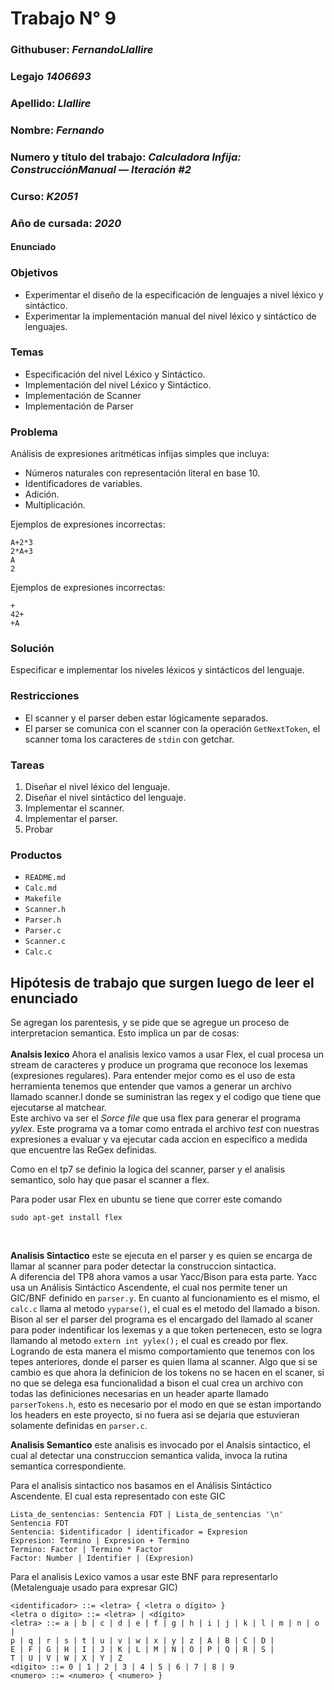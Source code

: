 # Trabajo N° 9
### Githubuser: *FernandoLlallire*
### Legajo *1406693*
### Apellido: *Llallire*
### Nombre: *Fernando*
### Numero y título del trabajo: *Calculadora Infija: ConstrucciónManual — Iteración #2*
### Curso: *K2051*
### Año de cursada: *2020*
#### Enunciado

### Objetivos

* Experimentar el diseño de la especificación de lenguajes a nivel léxico y sintáctico.
* Experimentar la implementación manual del nivel léxico y sintáctico de lenguajes.

### Temas

* Especificación del nivel Léxico y Sintáctico.
* Implementación del nivel Léxico y Sintáctico.
* Implementación de Scanner
* Implementación de Parser

### Problema

Análisis de expresiones aritméticas infijas simples que incluya:

* Números naturales con representación literal en base 10.
* Identificadores de variables.
* Adición.
* Multiplicación.

Ejemplos de expresiones incorrectas:

```
A+2*3
2*A+3
A
2
```
Ejemplos de expresiones incorrectas:
```
+
42+
+A
```

### Solución

Especificar e implementar los niveles léxicos y sintácticos del lenguaje.

### Restricciones

* El scanner y el parser deben estar lógicamente separados.
* El parser se comunica con el scanner con la operación `GetNextToken`, el scanner toma los caracteres de `stdin` con getchar.

### Tareas

1. Diseñar el nivel léxico del lenguaje.
2. Diseñar el nivel sintáctico del lenguaje.
3. Implementar el scanner.
4. Implementar el parser.
5. Probar

### Productos

* `README.md`
* `Calc.md`
* `Makefile`
* `Scanner.h`
* `Parser.h`
* `Parser.c`
* `Scanner.c`
* `Calc.c`

## Hipótesis de trabajo que surgen luego de leer el enunciado
Se agregan los parentesis, y se pide que se agregue un proceso de interpretacion semantica.
Esto implica un par de cosas:</br></br>
**Analsis lexico** Ahora el analisis lexico vamos a usar Flex, el cual procesa un stream de caracteres y produce un programa  que reconoce los lexemas (expresiones regulares). Para entender mejor como es el uso de esta herramienta tenemos que entender que vamos a generar un archivo llamado scanner.l donde se suministran las regex y el codigo que tiene que ejecutarse al matchear.  </br>
Este archivo va ser el *Sorce file* que usa flex para generar el programa *yylex*. Este programa va a tomar como entrada el archivo *test* con nuestras expresiones a evaluar y va ejecutar cada accion en especifico a medida que encuentre  las ReGex definidas.

Como en el tp7 se definio la logica del scanner, parser y el analisis semantico, solo hay que pasar el scanner a flex.

Para poder usar Flex en ubuntu se tiene que correr este comando 
```
sudo apt-get install flex
```

</br>

**Analisis Sintactico** este se ejecuta en el parser y es quien se encarga de llamar al scanner para poder detectar la construccion sintactica.<br>
A diferencia del TP8 ahora vamos a usar Yacc/Bison para esta parte. Yacc usa un Análisis Sintáctico Ascendente, el cual nos permite tener un GIC/BNF definido en `parser.y`.
En cuanto al funcionamiento es el mismo, el `calc.c` llama al metodo `yyparse()`, el cual es el metodo del llamado a bison. Bison al ser el parser del programa es el encargado del llamado al scaner para poder indentificar los lexemas y a que token pertenecen, esto se logra llamando al metodo `extern int yylex();` el cual es creado por flex. Logrando de esta manera el mismo comportamiento que tenemos con los tepes anteriores, donde el parser es quien llama al scanner.
Algo que si se cambio es que ahora la definicion de los tokens no se hacen en el scaner, si no que se delega esa funcionalidad a bison el cual crea un archivo con todas las definiciones necesarias en un header aparte llamado `parserTokens.h`, esto es necesario por el modo en que se estan importando los headers en este proyecto, si no fuera asi se dejaria que estuvieran solamente definidas en `parser.c`.

**Analisis Semantico** este analisis es invocado por el Analsis sintactico, el cual al detectar una construccion semantica valida, invoca la rutina semantica correspondiente.


Para el analisis sintactico nos basamos en el Análisis Sintáctico Ascendente.
El cual esta representado con este GIC

```
Lista_de_sentencias: Sentencia FDT | Lista_de_sentencias '\n' Sentencia FDT
Sentencia: $identificador | identificador = Expresion
Expresion: Termino | Expresion + Termino
Termino: Factor | Termino * Factor
Factor: Number | Identifier | (Expresion)
``` 


Para el analisis Lexico vamos a usar este BNF para representarlo (Metalenguaje usado para expresar GIC)

```
<identificador> ::= <letra> { <letra o dígito> }
<letra o dígito> ::= <letra> | <dígito>
<letra> ::= a | b | c | d | e | f | g | h | i | j | k | l | m | n | o |
p | q | r | s | t | u | v | w | x | y | z | A | B | C | D |
E | F | G | H | I | J | K | L | M | N | O | P | Q | R | S |
T | U | V | W | X | Y | Z
<dígito> ::= 0 | 1 | 2 | 3 | 4 | 5 | 6 | 7 | 8 | 9
<numero> ::= <numero> { <numero> }
```